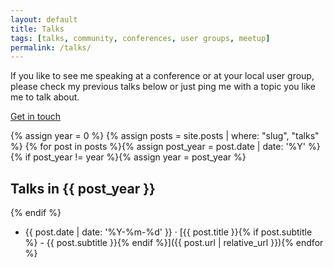 ```yaml
---
layout: default
title: Talks
tags: [talks, community, conferences, user groups, meetup]
permalink: /talks/
---
```


<div class="row m-lg-5 m-md-3 justify-content-center">
	<div class="col-lg-6 col-md-8 col-sm-10 text-center">
		<p>
			If you like to see me speaking at a conference or at your local user group,
            please check my previous talks below or just ping me with a topic you like me to talk about.
		</p>
		<p>
			<a href="mailto:freelance@hollo.me" class="btn btn-warning btn-lg btn-block">Get in touch</a>
		</p>
	</div>
</div>

{% assign year = 0 %}
{% assign posts = site.posts | where: "slug", "talks" %}
{% for post in posts %}{% assign post_year = post.date | date: '%Y' %}{% if post_year != year %}{% assign year = post_year %}

## Talks in {{ post_year }}
{% endif %}
* {{ post.date | date: '%Y-%m-%d' }} &middot; [{{ post.title }}{% if post.subtitle %} - {{ post.subtitle }}{% endif %}]({{ post.url | relative_url }}){% endfor %}
